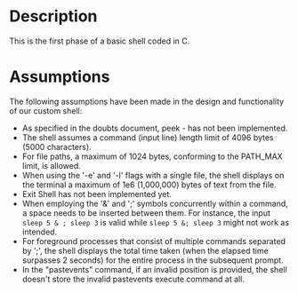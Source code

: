 # Description

This is the first phase of a basic shell coded in C. 


# Assumptions


The following assumptions have been made in the design and functionality of our custom shell:

- As specified in the doubts document, peek - has not been implemented.
- The shell assumes a command (input line) length limit of 4096 bytes (5000 characters).
- For file paths, a maximum of 1024 bytes, conforming to the PATH_MAX limit, is allowed.
- When using the '-e' and '-l' flags with a single file, the shell displays on the terminal a maximum of 1e6 (1,000,000) bytes of text from the file.
- Exit Shell has not been implemented yet.
- When employing the '&' and ';' symbols concurrently within a command, a space needs to be inserted between them. For instance, the input `sleep 5 & ; sleep 3` is valid while `sleep 5 &; sleep 3` might not work as intended.
- For foreground processes that consist of multiple commands separated by ';', the shell displays the total time taken (when the elapsed time surpasses 2 seconds) for the entire process in the subsequent prompt.
- In the "pastevents" command, if an invalid position is provided, the shell doesn't store the invalid pastevents execute command at all.

